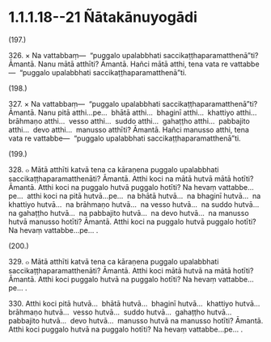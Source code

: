

# 1.1.1.18--21 Ñātakānuyogādi





(197.)

326\. × Na vattabbaṃ—  “puggalo upalabbhati saccikaṭṭhaparamatthenā”ti? Āmantā. Nanu mātā atthīti? Āmantā. Hañci mātā atthi, tena vata re vattabbe—  “puggalo upalabbhati saccikaṭṭhaparamatthenā”ti.

(198.)

327\. × Na vattabbaṃ—  “puggalo upalabbhati saccikaṭṭhaparamatthenā”ti? Āmantā. Nanu pitā atthi…pe…  bhātā atthi…  bhaginī atthi…  khattiyo atthi…  brāhmaṇo atthi…  vesso atthi…  suddo atthi…  gahaṭṭho atthi…  pabbajito atthi…  devo atthi…  manusso atthīti? Āmantā. Hañci manusso atthi, tena vata re vattabbe—  “puggalo upalabbhati saccikaṭṭhaparamatthenā”ti.

(199.)

328\. ๐ Mātā atthīti katvā tena ca kāraṇena puggalo upalabbhati saccikaṭṭhaparamatthenāti? Āmantā. Atthi koci na mātā hutvā mātā hotīti? Āmantā. Atthi koci na puggalo hutvā puggalo hotīti? Na hevaṃ vattabbe…pe…  atthi koci na pitā hutvā…pe…  na bhātā hutvā…  na bhaginī hutvā…  na khattiyo hutvā…  na brāhmaṇo hutvā…  na vesso hutvā…  na suddo hutvā…  na gahaṭṭho hutvā…  na pabbajito hutvā…  na devo hutvā…  na manusso hutvā manusso hotīti? Āmantā. Atthi koci na puggalo hutvā puggalo hotīti? Na hevaṃ vattabbe…pe… .

(200.)

329\. ๐ Mātā atthīti katvā tena ca kāraṇena puggalo upalabbhati saccikaṭṭhaparamatthenāti? Āmantā. Atthi koci mātā hutvā na mātā hotīti? Āmantā. Atthi koci puggalo hutvā na puggalo hotīti? Na hevaṃ vattabbe…pe… .

330\. Atthi koci pitā hutvā…  bhātā hutvā…  bhaginī hutvā…  khattiyo hutvā…  brāhmaṇo hutvā…  vesso hutvā…  suddo hutvā…  gahaṭṭho hutvā…  pabbajito hutvā…  devo hutvā…  manusso hutvā na manusso hotīti? Āmantā. Atthi koci puggalo hutvā na puggalo hotīti? Na hevaṃ vattabbe…pe… .



